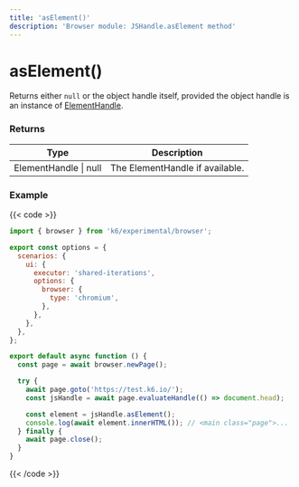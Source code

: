 ```yaml
---
title: 'asElement()'
description: 'Browser module: JSHandle.asElement method'
---
```


# asElement()

Returns either `null` or the object handle itself, provided the object handle is an instance of [ElementHandle](https://grafana.com/docs/k6/<K6_VERSION>/javascript-api/k6-experimental/browser/elementhandle/).

### Returns

| Type                  | Description                     |
| --------------------- | ------------------------------- |
| ElementHandle \| null | The ElementHandle if available. |

### Example

{{< code >}}

<!-- eslint-skip -->

```javascript
import { browser } from 'k6/experimental/browser';

export const options = {
  scenarios: {
    ui: {
      executor: 'shared-iterations',
      options: {
        browser: {
          type: 'chromium',
        },
      },
    },
  },
};

export default async function () {
  const page = await browser.newPage();

  try {
    await page.goto('https://test.k6.io/');
    const jsHandle = await page.evaluateHandle(() => document.head);

    const element = jsHandle.asElement();
    console.log(await element.innerHTML()); // <main class="page">...
  } finally {
    await page.close();
  }
}
```

{{< /code >}}
